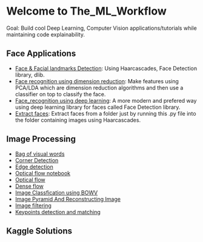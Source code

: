 # Welcome to The_ML_Workflow
Goal: Build cool Deep Learning, Computer Vision applications/tutorials while maintaining code explainability. 

## Face Applications
* [Face & Facial landmarks Detection](https://github.com/Anku5hk/The_ML_Workflow/blob/master/Face%20Recognition/Face_Detection_methods.ipynb): Using Haarcascades, Face Detection library, dlib.
* [Face recognition using dimension reduction](https://github.com/Anku5hk/The_ML_Workflow/blob/master/Face%20Recognition/Face_recognition_pca.ipynb): Make features using PCA/LDA which are dimension reduction algorithms and then use a classifier on top to classify the face.
* [Face_recognition using deep learning](https://github.com/Anku5hk/The_ML_Workflow/blob/master/Face%20Recognition/Face_recognition_deep_learning.ipynb): A more modern and prefered way using deep learning library for faces called Face Detection library.
* [Extract faces](https://github.com/Anku5hk/The_ML_Workflow/blob/master/Image%20processing/extract_faces.py): Extract faces from a folder just by running this .py file into the folder containing images using Haarcascades.

## Image Processing
* [Bag of visual words](https://github.com/Anku5hk/The_ML_Workflow/blob/master/Image%20processing/Bag_of_visual_words.ipynb)
* [Corner Detection](https://github.com/Anku5hk/The_ML_Workflow/blob/master/Image%20processing/Corner_Detection.ipynb)
* [Edge detection](https://github.com/Anku5hk/The_ML_Workflow/blob/master/Image%20processing/Edge_detection.ipynb)
* [Optical flow notebook](https://github.com/Anku5hk/The_ML_Workflow/blob/master/Image%20processing/Optical_flow.ipynb)
* [Optical flow](https://github.com/Anku5hk/The_ML_Workflow/blob/master/Image%20processing/optical_flow.py)
* [Dense flow](https://github.com/Anku5hk/The_ML_Workflow/blob/master/Image%20processing/Dense_flow.py)
* [Image Classfication using BOWV](https://github.com/Anku5hk/The_ML_Workflow/blob/master/Image%20processing/Image_Classfication_using_BOWV.ipynb)
* [Image Pyramid And Reconstructing Image](https://github.com/Anku5hk/The_ML_Workflow/blob/master/Image%20processing/Image_Pyramid_And_Reconstructing_Image.ipynb)
* [Image filtering](https://github.com/Anku5hk/The_ML_Workflow/blob/master/Image%20processing/Image_filtering.ipynb)
* [Keypoints detection and matching](https://github.com/Anku5hk/The_ML_Workflow/blob/master/Image%20processing/Keypoints_detection_and_matching.ipynb)

## Kaggle Solutions
##
